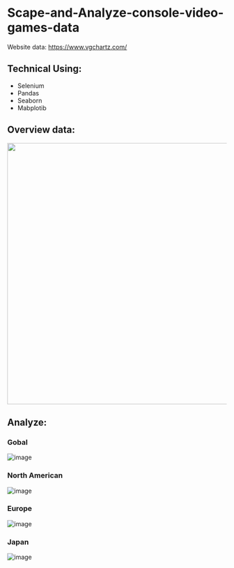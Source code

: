 # Scape-and-Analyze-console-video-games-data
Website data: https://www.vgchartz.com/
## Technical Using:
  + Selenium
  + Pandas
  + Seaborn
  + Mabplotib
## Overview data:
<img src="https://user-images.githubusercontent.com/85773711/135377845-b53e4564-01ff-486a-bdb6-7e62d78ebe62.png" width="600" height="600" align="center"/>
<!-- ![image](https://user-images.githubusercontent.com/85773711/135377845-b53e4564-01ff-486a-bdb6-7e62d78ebe62.png) -->

## Analyze:

### Gobal
<!-- <img src="https://user-images.githubusercontent.com/85773711/135377923-3e0185c7-b073-4134-abb3-f7d43abc610c.png" width="450" height="450" align="center"/> -->
![image](https://user-images.githubusercontent.com/85773711/135377923-3e0185c7-b073-4134-abb3-f7d43abc610c.png)
### North American
![image](https://user-images.githubusercontent.com/85773711/135377960-557115f2-69df-4156-a6a6-925416c390ea.png)
### Europe
![image](https://user-images.githubusercontent.com/85773711/135377971-52e1d0b9-372d-4c04-a667-aea1905217e6.png)
### Japan
![image](https://user-images.githubusercontent.com/85773711/135377989-660c3e31-5b73-4940-860e-044942eb52d8.png)

